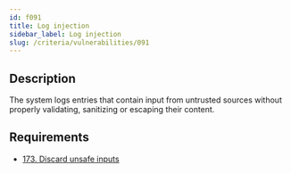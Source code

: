 ```yaml
---
id: f091
title: Log injection
sidebar_label: Log injection
slug: /criteria/vulnerabilities/091
---
```


## Description

The system logs entries
that contain input from untrusted sources
without properly validating,
sanitizing or escaping their content.

## Requirements

- [173. Discard unsafe inputs](/criteria/requirements/173)
